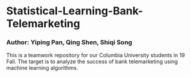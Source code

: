 # Statistical-Learning-Bank-Telemarketing
### Author: Yiping Pan, Qing Shen, Shiqi Song
This is a teamwork repository for our Columbia University students in 19 Fall. The target is to analyze the success of bank telemarketing using machine learning algorithms.
